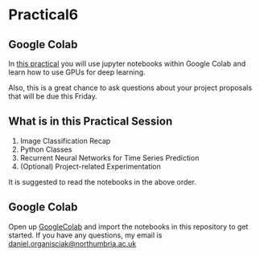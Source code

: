 # Practical6 


## Google Colab
In [this practical](https://github.com/KF5012-AI2020/Practical6) you will use jupyter notebooks within Google Colab and learn how to use GPUs for deep learning.

Also, this is a great chance to ask questions about your project proposals that will be due this Friday. 


## What is in this Practical Session
1. Image Classification Recap
2. Python Classes
3. Recurrent Neural Networks for Time Series Prediction
4. (Optional) Project-related Experimentation

It is suggested to read the notebooks in the above order. 

## Google Colab
Open up [GoogleColab](https://colab.research.google.com/) and import the notebooks in this repository to get started. 
If you have any questions, my email is daniel.organisciak@northumbria.ac.uk
